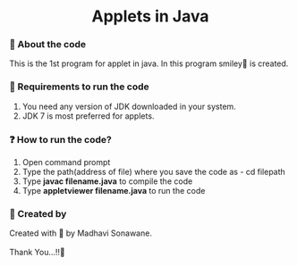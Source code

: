 <html>
    <h1 align="center">Applets in Java</h1>
    <h3>🚀 About the code</h3>
    <p>This is the 1st program for applet in java. In this program smiley🙂 is created.</p>
    <h3>📍 Requirements to run the code</h3>
    <ol>
        <li>You need any version of JDK downloaded in your system.</li>
        <li>JDK 7 is most preferred for applets.</li>
    </ol>
    <h3>❓ How to run the code?</h3>
    <ol>
        <li>Open command prompt</li>
        <li>Type the path(address of file) where you save the code as - cd filepath</li>
        <li>Type <b>javac filename.java</b> to compile the code</li>
        <li>Type <b>appletviewer filename.java</b> to run the code</li>
    </ol>
    <h3>👩 Created by</h3>
    <p>Created with 🤍 by Madhavi Sonawane. <br><br>Thank You...!!🙏</p>
</html>